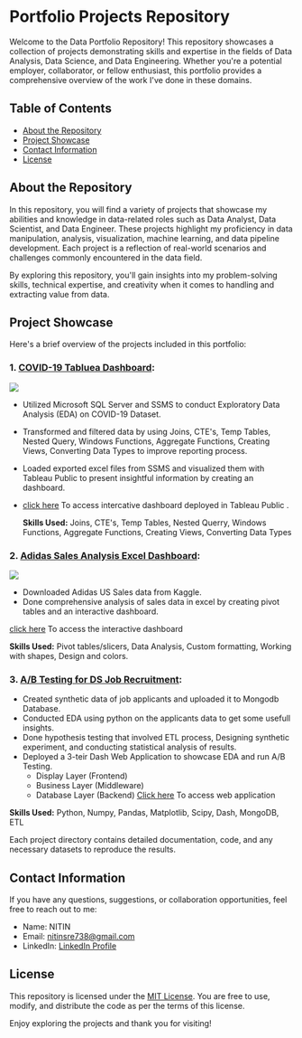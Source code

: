 # Portfolio Projects Repository

Welcome to the Data Portfolio Repository! This repository showcases a collection of projects demonstrating skills and expertise in the fields of Data Analysis, Data Science, and Data Engineering. Whether you're a potential employer, collaborator, or fellow enthusiast, this portfolio provides a comprehensive overview of the work I've done in these domains.

## Table of Contents

- [About the Repository](#about-the-repository)
- [Project Showcase](#project-showcase)
- [Contact Information](#contact-information)
- [License](#license)

## About the Repository

In this repository, you will find a variety of projects that showcase my abilities and knowledge in data-related roles such as Data Analyst, Data Scientist, and Data Engineer. These projects highlight my proficiency in data manipulation, analysis, visualization, machine learning, and data pipeline development. Each project is a reflection of real-world scenarios and challenges commonly encountered in the data field.

By exploring this repository, you'll gain insights into my problem-solving skills, technical expertise, and creativity when it comes to handling and extracting value from data.

## Project Showcase

Here's a brief overview of the projects included in this portfolio:

### 1. **[COVID-19 Tabluea Dashboard](https://github.com/N-I-TI-N/PortfolioProjects/tree/main/COVID_19_Tableau_Dashboard):**

![](https://github.com/N-I-TI-N/PortfolioProjects/blob/main/COVID_19_Tableau_Dashboard/Dashboard.png)

   - Utilized Microsoft SQL Server and SSMS to conduct Exploratory Data Analysis (EDA) on COVID-19 Dataset.
   - Transformed and filtered data by using Joins, CTE's, Temp Tables, Nested Query, Windows Functions, Aggregate Functions, Creating Views, Converting Data Types to improve reporting process.
   - Loaded exported excel files from SSMS and visualized them with Tableau Public to present insightful information by creating an dashboard.

- [click here](https://public.tableau.com/app/profile/nitin.verma1940/viz/Covid-19Dashboard_16901531572430/Dashboard1?publish=yes) To access intercative dashboard deployed in Tableau Public .
       
   **Skills Used:** Joins, CTE's, Temp Tables, Nested Querry, Windows Functions, Aggregate Functions, Creating Views, Converting Data Types

### 2. **[Adidas Sales Analysis Excel Dashboard](https://github.com/N-I-TI-N/PortfolioProjects/tree/main/Adidas_US_Sales_Dashboard):**

![](https://github.com/N-I-TI-N/PortfolioProjects/blob/main/Adidas_US_Sales_Dashboard/Dashboard.PNG)

   - Downloaded Adidas US Sales data from Kaggle.
   - Done comprehensive analysis of sales data in excel by creating pivot tables and an interactive dashboard.

[click here](https://1drv.ms/x/s!AuUeZCjA6OovgWd3_9UIZVKd1Mm5?e=wIsIa7&nav=MTVfezAwMDAwMDAwLTAwMDEtMDAwMC0wMzAwLTAwMDAwMDAwMDAwMH0) To access the interactive dashboard 
     
   **Skills Used:** Pivot tables/slicers, Data Analysis, Custom formatting, Working with shapes, Design and colors.

### 3. **[A/B Testing for DS Job Recruitment](https://github.com/N-I-TI-N/PortfolioProjects/tree/main/Data_Science_Role_Recruitment):**
   - Created synthetic data of job applicants and uploaded it to Mongodb Database.
   - Conducted EDA using python on the applicants data to get some usefull insights.
   - Done hypothesis testing that involved ETL process, Designing synthetic experiment, and conducting statistical analysis of results.
   - Deployed a 3-teir Dash Web Application to showcase EDA and run A/B Testing.
        - Display Layer (Frontend)
        - Business Layer (Middleware)
        - Database Layer (Backend)
[Click here](https://job-applicants-dash-app.onrender.com) To access web application
     
   **Skills Used:** Python, Numpy, Pandas, Matplotlib, Scipy, Dash, MongoDB, ETL   

Each project directory contains detailed documentation, code, and any necessary datasets to reproduce the results.

## Contact Information

If you have any questions, suggestions, or collaboration opportunities, feel free to reach out to me:

- Name: NITIN
- Email: nitinsre738@gmail.com
- LinkedIn: [LinkedIn Profile](https://www.linkedin.com/in/nitin-verma-a43a71161/)

## License

This repository is licensed under the [MIT License](LICENSE). You are free to use, modify, and distribute the code as per the terms of this license.

Enjoy exploring the projects and thank you for visiting!
